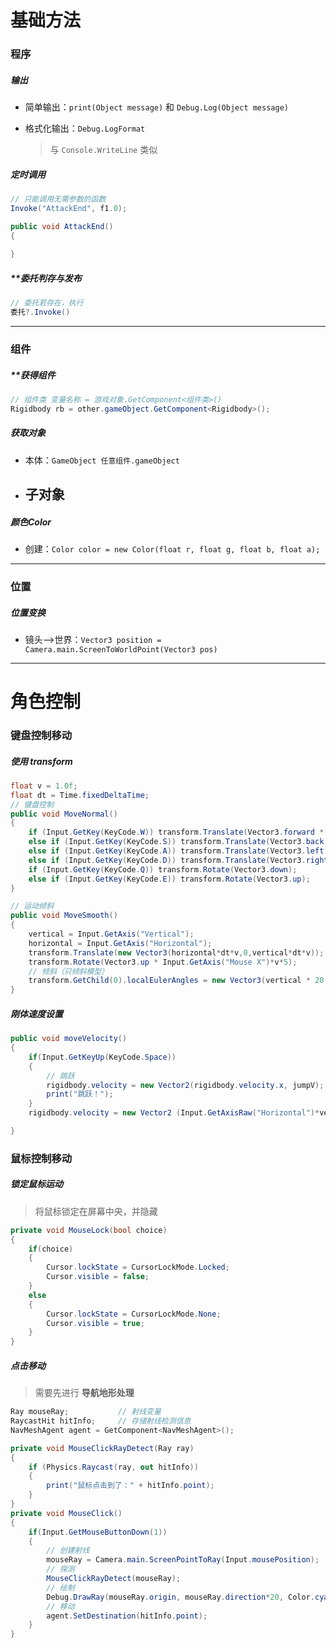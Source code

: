 # 基础方法

### 程序

##### 输出

- 简单输出：`print(Object message)` 和 `Debug.Log(Object message)`

- 格式化输出：`Debug.LogFormat`

  > 与 `Console.WriteLine` 类似

##### 定时调用

```c#
// 只能调用无需参数的函数
Invoke("AttackEnd", f1.0);

public void AttackEnd()
{
    
}
```

##### **委托判存与发布

```c#
// 委托若存在，执行
委托?.Invoke()
```

------



### 组件

##### **获得组件

```c#
// 组件类 变量名称 = 游戏对象.GetComponent<组件类>()
Rigidbody rb = other.gameObject.GetComponent<Rigidbody>();
```

##### 获取对象

- 本体：`GameObject 任意组件.gameObject`
- 子对象
  - 

##### 颜色Color

- 创建：`Color color = new Color(float r, float g, float b, float a);`

------



### 位置

##### 位置变换

- 镜头-->世界：`Vector3 position = Camera.main.ScreenToWorldPoint(Vector3 pos)`

------







# 角色控制

### 键盘控制移动

##### 使用 transform

```c#
float v = 1.0f;
float dt = Time.fixedDeltaTime;
// 键盘控制
public void MoveNormal()
{
    if (Input.GetKey(KeyCode.W)) transform.Translate(Vector3.forward * dt * v);
    else if (Input.GetKey(KeyCode.S)) transform.Translate(Vector3.back * dt * v);
    else if (Input.GetKey(KeyCode.A)) transform.Translate(Vector3.left * dt * v);
    else if (Input.GetKey(KeyCode.D)) transform.Translate(Vector3.right * dt * v);
    if (Input.GetKey(KeyCode.Q)) transform.Rotate(Vector3.down);
    else if (Input.GetKey(KeyCode.E)) transform.Rotate(Vector3.up);
}

// 运动倾斜
public void MoveSmooth()
{
    vertical = Input.GetAxis("Vertical");
    horizontal = Input.GetAxis("Horizontal");
    transform.Translate(new Vector3(horizontal*dt*v,0,vertical*dt*v));
    transform.Rotate(Vector3.up * Input.GetAxis("Mouse X")*v*5);
    // 倾斜（只倾斜模型）
    transform.GetChild(0).localEulerAngles = new Vector3(vertical * 20, 0, -horizontal * 20);
}
```

##### 刚体速度设置

```c#
public void moveVelocity()
{
    if(Input.GetKeyUp(KeyCode.Space))
    {
        // 跳跃
        rigidbody.velocity = new Vector2(rigidbody.velocity.x, jumpV);
        print("跳跃！");
    }
    rigidbody.velocity = new Vector2 (Input.GetAxisRaw("Horizontal")*velocityScale, rigidbody.velocity.y);

}
```



### 鼠标控制移动

##### 锁定鼠标运动

> 将鼠标锁定在屏幕中央，并隐藏

```c#
private void MouseLock(bool choice)
{
    if(choice)
    {
        Cursor.lockState = CursorLockMode.Locked;
        Cursor.visible = false;
    }
    else
    {
        Cursor.lockState = CursorLockMode.None;
        Cursor.visible = true;
    }
}
```

##### 点击移动

> 需要先进行 **导航地形处理**

```c#
Ray mouseRay;			// 射线变量
RaycastHit hitInfo;		// 存储射线检测信息
NavMeshAgent agent = GetComponent<NavMeshAgent>();

private void MouseClickRayDetect(Ray ray)
{
    if (Physics.Raycast(ray, out hitInfo))
    {
        print("鼠标点击到了：" + hitInfo.point);
    }
}
private void MouseClick()
{
    if(Input.GetMouseButtonDown(1))
    {
        // 创建射线
        mouseRay = Camera.main.ScreenPointToRay(Input.mousePosition);
        // 探测
        MouseClickRayDetect(mouseRay);
        // 绘制
    	Debug.DrawRay(mouseRay.origin, mouseRay.direction*20, Color.cyan);
    	// 移动
    	agent.SetDestination(hitInfo.point);
    }
}
```



